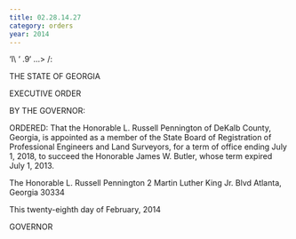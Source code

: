 ```yaml
---
title: 02.28.14.27
category: orders
year: 2014
---
```

 

‘l\ ‘ .9‘
...>  /:

THE STATE OF GEORGIA

EXECUTIVE ORDER

BY THE GOVERNOR:

ORDERED: That the Honorable L. Russell Pennington of DeKalb County,
Georgia, is appointed as a member of the State Board of
Registration of Professional Engineers and Land Surveyors, for a
term of office ending July 1, 2018, to succeed the Honorable James
W. Butler, whose term expired July 1, 2013.

The Honorable L. Russell Pennington
2 Martin Luther King Jr. Blvd
Atlanta, Georgia 30334

This twenty-eighth day of February, 2014

GOVERNOR

